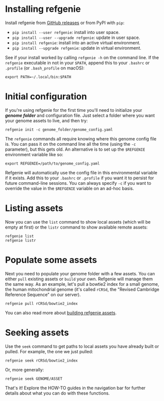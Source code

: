 # Installing refgenie

Install refgenie from [GitHub releases](https://github.com/databio/refgenie/releases) or from PyPI with `pip`:

- `pip install --user refgenie`: install into user space.
- `pip install --user --upgrade refgenie`: update in user space.
- `pip install refgenie`: install into an active virtual environment.
- `pip install --upgrade refgenie`: update in virtual environment.

See if your install worked by calling `refgenie -h` on the command line. If the `refgenie` executable in not in your `$PATH`, append this to your `.bashrc` or `.profile` (or `.bash_profile` on macOS):
```console
export PATH=~/.local/bin:$PATH
```

# Initial configuration

If you're using refgenie for the first time you'll need to initialize your ***genome folder*** and configuration file. Just select a folder where you want your genome assets to live, and then try:

```console
refgenie init -c genome_folder/genome_config.yaml
```

The `refgenie` commands all require knowing where this genome config file is. You can pass it on the command line all the time (using the `-c` parameter), but this gets old. An alternative is to set up the `$REFGENIE` environment variable like so:

```console
export REFGENIE=/path/to/genome_config.yaml
```

Refgenie will automatically use the config file in this environmental variable if it exists. Add this to your `.bashrc` or `.profile` if you want it to persist for future command-line sessions. You can always specify `-c` if you want to override the value in the `$REFGENIE` variable on an ad-hoc basis.

# Listing assets

Now you can use the `list` command to show local assets (which will be empty at first) or the `listr` command to show available remote assets:

```console
refgenie list
refgenie listr
```

# Populate some assets

Next you need to populate your genome folder with a few assets. You can either `pull` existing assets or `build` your own. Refgenie will manage them the same way. As an example, let's pull a bowtie2 index for a small genome, the human mitochondrial genome (it's called `rCRSd`, the "Revised Cambridge Reference Sequence" on our server).

```console
refgenie pull rCRSd/bowtie2_index
```

You can also read more about [building refgenie assets](build.md).

# Seeking assets

Use the `seek` command to get paths to local assets you have already built or pulled. For example, the one we just pulled:

```console
refgenie seek rCRSd/bowtie2_index
```

Or, more generally:

```console
refgenie seek GENOME/ASSET
```

That's it! Explore the HOW-TO guides in the navigation bar for further details about what you can do with these functions.
